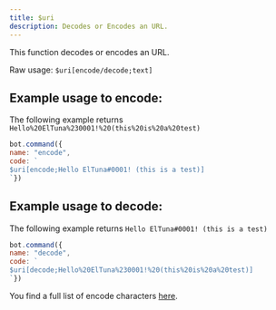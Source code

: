 ```yaml
---
title: $uri
description: Decodes or Encodes an URL.
---
```


This function decodes or encodes an URL.

Raw usage: `$uri[encode/decode;text]`

## Example usage to encode:

The following example returns `Hello%20ElTuna%230001!%20(this%20is%20a%20test)`

```javascript
bot.command({
name: "encode",
code: `
$uri[encode;Hello ElTuna#0001! (this is a test)]
`})
```

## Example usage to decode:

The following example returns `Hello ElTuna#0001! (this is a test)`

```javascript
bot.command({
name: "decode",
code: `
$uri[decode;Hello%20ElTuna%230001!%20(this%20is%20a%20test)]
`})
```


You find a full list of encode characters [here](https://www.w3schools.com/tags/ref_urlencode.ASP).
 

